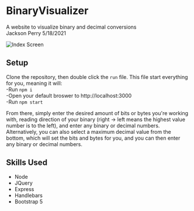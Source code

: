 # BinaryVisualizer
A website to visualize binary and decimal conversions  
Jackson Perry 5/18/2021  

![Index Screen](https://i.imgur.com/54JDyyn.png)
## Setup  
Clone the repository, then double click the `run` file. 
This file start everything for you, meaning it will:  
-Run `npm i`  
-Open your default broswer to http://localhost:3000  
-Run `npm start`  

From there, simply enter the desired amount of bits or bytes you're working with, reading direction of your binary (right -> left means the highest value number is to the left), and enter any binary or decimal numbers. Alternatively, you can also select a maximum decimal value from the bottom, which will set the bits and bytes for you, and you can then enter any binary or decimal numbers.

## Skills Used
- Node
- JQuery
- Express
- Handlebars
- Bootstrap 5
